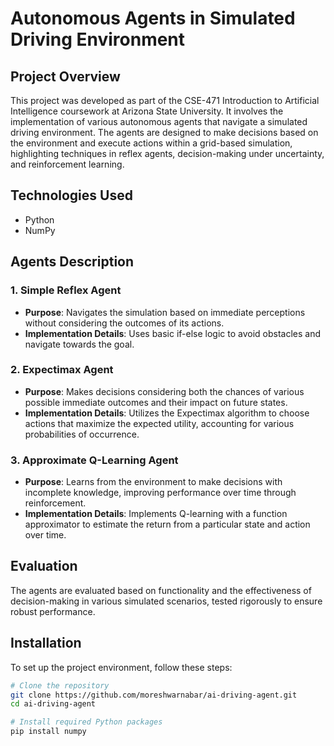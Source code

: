 # Autonomous Agents in Simulated Driving Environment

## Project Overview

This project was developed as part of the CSE-471 Introduction to Artificial Intelligence coursework at Arizona State University. It involves the implementation of various autonomous agents that navigate a simulated driving environment. The agents are designed to make decisions based on the environment and execute actions within a grid-based simulation, highlighting techniques in reflex agents, decision-making under uncertainty, and reinforcement learning.

## Technologies Used

- Python
- NumPy

## Agents Description

### 1. Simple Reflex Agent

- **Purpose**: Navigates the simulation based on immediate perceptions without considering the outcomes of its actions.
- **Implementation Details**: Uses basic if-else logic to avoid obstacles and navigate towards the goal.

### 2. Expectimax Agent

- **Purpose**: Makes decisions considering both the chances of various possible immediate outcomes and their impact on future states.
- **Implementation Details**: Utilizes the Expectimax algorithm to choose actions that maximize the expected utility, accounting for various probabilities of occurrence.

### 3. Approximate Q-Learning Agent

- **Purpose**: Learns from the environment to make decisions with incomplete knowledge, improving performance over time through reinforcement.
- **Implementation Details**: Implements Q-learning with a function approximator to estimate the return from a particular state and action over time.

## Evaluation

The agents are evaluated based on functionality and the effectiveness of decision-making in various simulated scenarios, tested rigorously to ensure robust performance.

## Installation

To set up the project environment, follow these steps:

```bash
# Clone the repository
git clone https://github.com/moreshwarnabar/ai-driving-agent.git
cd ai-driving-agent

# Install required Python packages
pip install numpy
```
